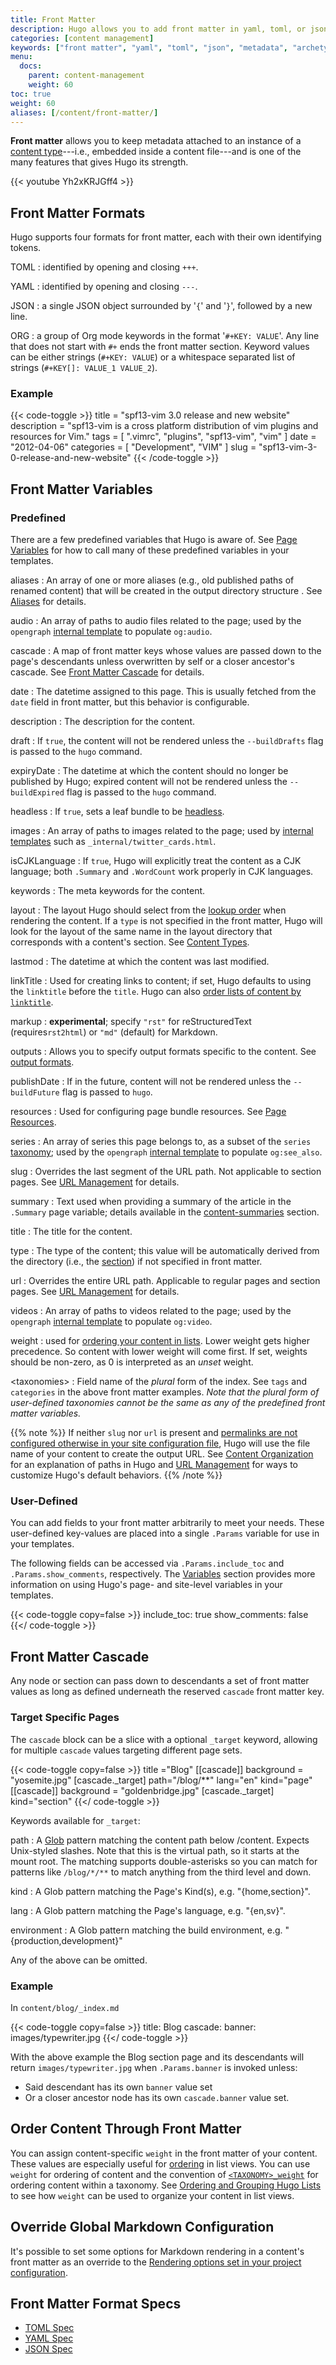 ```yaml
---
title: Front Matter
description: Hugo allows you to add front matter in yaml, toml, or json to your content files.
categories: [content management]
keywords: ["front matter", "yaml", "toml", "json", "metadata", "archetypes"]
menu:
  docs:
    parent: content-management
    weight: 60
toc: true
weight: 60
aliases: [/content/front-matter/]
---
```


**Front matter** allows you to keep metadata attached to an instance of a [content type]---i.e., embedded inside a content file---and is one of the many features that gives Hugo its strength.

{{< youtube Yh2xKRJGff4 >}}

## Front Matter Formats

Hugo supports four formats for front matter, each with their own identifying tokens.

TOML
: identified by opening and closing `+++`.

YAML
: identified by opening and closing `---`.

JSON
: a single JSON object surrounded by '`{`' and '`}`', followed by a new line.

ORG
: a group of Org mode keywords in the format '`#+KEY: VALUE`'. Any line that does not start with `#+` ends the front matter section.
  Keyword values can be either strings (`#+KEY: VALUE`) or a whitespace separated list of strings (`#+KEY[]: VALUE_1 VALUE_2`).

### Example

{{< code-toggle >}}
title = "spf13-vim 3.0 release and new website"
description = "spf13-vim is a cross platform distribution of vim plugins and resources for Vim."
tags = [ ".vimrc", "plugins", "spf13-vim", "vim" ]
date = "2012-04-06"
categories = [
  "Development",
  "VIM"
]
slug = "spf13-vim-3-0-release-and-new-website"
{{< /code-toggle >}}

## Front Matter Variables

### Predefined

There are a few predefined variables that Hugo is aware of. See [Page Variables][pagevars] for how to call many of these predefined variables in your templates.

aliases
: An array of one or more aliases (e.g., old published paths of renamed content) that will be created in the output directory structure . See [Aliases][aliases] for details.

audio
: An array of paths to audio files related to the page; used by the `opengraph` [internal template](/templates/internal) to populate `og:audio`.

cascade
: A map of front matter keys whose values are passed down to the page's descendants unless overwritten by self or a closer ancestor's cascade. See [Front Matter Cascade](#front-matter-cascade) for details.

date
: The datetime assigned to this page. This is usually fetched from the `date` field in front matter, but this behavior is configurable.

description
: The description for the content.

draft
: If `true`, the content will not be rendered unless the `--buildDrafts` flag is passed to the `hugo` command.

expiryDate
: The datetime at which the content should no longer be published by Hugo; expired content will not be rendered unless the `--buildExpired` flag is passed to the `hugo` command.

headless
: If `true`, sets a leaf bundle to be [headless][headless-bundle].

images
: An array of paths to images related to the page; used by [internal templates](/templates/internal) such as `_internal/twitter_cards.html`.

isCJKLanguage
: If `true`, Hugo will explicitly treat the content as a CJK language; both `.Summary` and `.WordCount` work properly in CJK languages.

keywords
: The meta keywords for the content.

layout
: The layout Hugo should select from the [lookup order][lookup] when rendering the content. If a `type` is not specified in the front matter, Hugo will look for the layout of the same name in the layout directory that corresponds with a content's section. See [Content Types][content type].

lastmod
: The datetime at which the content was last modified.

linkTitle
: Used for creating links to content; if set, Hugo defaults to using the `linktitle` before the `title`. Hugo can also [order lists of content by `linktitle`][bylinktitle].

markup
: **experimental**; specify `"rst"` for reStructuredText (requires`rst2html`) or `"md"` (default) for Markdown.

outputs
: Allows you to specify output formats specific to the content. See [output formats][outputs].

publishDate
: If in the future, content will not be rendered unless the `--buildFuture` flag is passed to `hugo`.

resources
: Used for configuring page bundle resources. See [Page Resources][page-resources].

series
: An array of series this page belongs to, as a subset of the `series` [taxonomy](/content-management/taxonomies/); used by the `opengraph` [internal template](/templates/internal) to populate `og:see_also`.

slug
: Overrides the last segment of the URL path. Not applicable to section pages. See [URL Management](/content-management/urls/#slug) for details.

summary
: Text used when providing a summary of the article in the `.Summary` page variable; details available in the [content-summaries](/content-management/summaries/) section.

title
: The title for the content.

type
: The type of the content; this value will be automatically derived from the directory (i.e., the [section]) if not specified in front matter.

url
: Overrides the entire URL path. Applicable to regular pages and section pages. See [URL Management](/content-management/urls/#url) for details.

videos
: An array of paths to videos related to the page; used by the `opengraph` [internal template](/templates/internal) to populate `og:video`.

weight
: used for [ordering your content in lists][ordering]. Lower weight gets higher precedence. So content with lower weight will come first. If set, weights should be non-zero, as 0 is interpreted as an *unset* weight.

\<taxonomies\>
: Field name of the *plural* form of the index. See `tags` and `categories` in the above front matter examples. *Note that the plural form of user-defined taxonomies cannot be the same as any of the predefined front matter variables.*

{{% note %}}
If neither `slug` nor `url` is present and [permalinks are not configured otherwise in your site configuration file](/content-management/urls/#permalinks), Hugo will use the file name of your content to create the output URL. See [Content Organization](/content-management/organization) for an explanation of paths in Hugo and [URL Management](/content-management/urls/) for ways to customize Hugo's default behaviors.
{{% /note %}}

### User-Defined

You can add fields to your front matter arbitrarily to meet your needs. These user-defined key-values are placed into a single `.Params` variable for use in your templates.

The following fields can be accessed via `.Params.include_toc` and `.Params.show_comments`, respectively. The [Variables] section provides more information on using Hugo's page- and site-level variables in your templates.

{{< code-toggle copy=false >}}
include_toc: true
show_comments: false
{{</ code-toggle >}}

## Front Matter Cascade

Any node or section can pass down to descendants a set of front matter values as long as defined underneath the reserved `cascade` front matter key.

### Target Specific Pages

The `cascade` block can be a slice with a optional `_target` keyword, allowing for multiple `cascade` values targeting different page sets.

{{< code-toggle copy=false >}}
title ="Blog"
[[cascade]]
background = "yosemite.jpg"
[cascade._target]
path="/blog/**"
lang="en"
kind="page"
[[cascade]]
background = "goldenbridge.jpg"
[cascade._target]
kind="section"
{{</ code-toggle >}}

Keywords available for `_target`:

path
: A [Glob](https://github.com/gobwas/glob) pattern matching the content path below /content. Expects Unix-styled slashes. Note that this is the virtual path, so it starts at the mount root. The matching supports double-asterisks so you can match for patterns like `/blog/*/**` to match anything from the third level and down.

kind
: A Glob pattern matching the Page's Kind(s), e.g. "{home,section}".

lang
: A Glob pattern matching the Page's language, e.g. "{en,sv}".

environment
: A Glob pattern matching the build environment, e.g. "{production,development}"

Any of the above can be omitted.

### Example

In `content/blog/_index.md`

{{< code-toggle copy=false >}}
title: Blog
cascade:
  banner: images/typewriter.jpg
{{</ code-toggle >}}

With the above example the Blog section page and its descendants will return `images/typewriter.jpg` when `.Params.banner` is invoked unless:

- Said descendant has its own `banner` value set
- Or a closer ancestor node has its own `cascade.banner` value set.

## Order Content Through Front Matter

You can assign content-specific `weight` in the front matter of your content. These values are especially useful for [ordering][ordering] in list views. You can use `weight` for ordering of content and the convention of [`<TAXONOMY>_weight`][taxweight] for ordering content within a taxonomy. See [Ordering and Grouping Hugo Lists][lists] to see how `weight` can be used to organize your content in list views.

## Override Global Markdown Configuration

It's possible to set some options for Markdown rendering in a content's front matter as an override to the [Rendering options set in your project configuration][config].

## Front Matter Format Specs

- [TOML Spec][toml]
- [YAML Spec][yaml]
- [JSON Spec][json]

[variables]: /variables/
[aliases]: /content-management/urls/#aliases
[archetype]: /content-management/archetypes/
[bylinktitle]: /templates/lists/#by-link-title
[config]: /getting-started/configuration/ "Hugo documentation for site configuration"
[content type]: /content-management/types/
[contentorg]: /content-management/organization/
[headless-bundle]: /content-management/page-bundles/#headless-bundle
[json]: https://www.ecma-international.org/publications/files/ECMA-ST/ECMA-404.pdf "Specification for JSON, JavaScript Object Notation"
[lists]: /templates/lists/#order-content "See how to order content in list pages; for example, templates that look to specific _index.md for content and front matter."
[lookup]: /templates/lookup-order/ "Hugo traverses your templates in a specific order when rendering content to allow for DRYer templating."
[ordering]: /templates/lists/ "Hugo provides multiple ways to sort and order your content in list templates"
[outputs]: /templates/output-formats/ "With the release of v22, you can output your content to any text format using Hugo's familiar templating"
[page-resources]: /content-management/page-resources/
[pagevars]: /variables/page/
[section]: /content-management/sections/
[taxweight]: /content-management/taxonomies/
[toml]: https://toml.io/
[urls]: /content-management/urls/
[variables]: /variables/
[yaml]: https://yaml.org/spec/ "Specification for YAML, YAML Ain't Markup Language"
